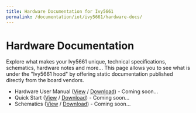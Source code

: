 ```yaml
---
title: Hardware Documentation for Ivy5661
permalink: /documentation/iot/ivy5661/hardware-docs/
---
```

# Hardware Documentation

Explore what makes your Ivy5661 unique, technical specifications, schematics, hardware notes and more... This page allows you to see what is under the "Ivy5661 hood" by offering static documentation published directly from the board vendors.

- Hardware User Manual ([View]() / [Download]()) - Coming soon...
- Quick Start ([View]() / [Download]()) - Coming soon...
- Schematics ([View]() / [Download]()) - Coming soon...

